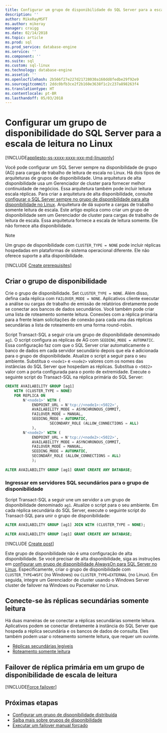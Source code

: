 ```yaml
---
title: Configurar um grupo de disponibilidade do SQL Server para a escala de leitura no Linux | Microsoft Docs
description: ''
author: MikeRayMSFT
ms.author: mikeray
manager: craigg
ms.date: 02/14/2018
ms.topic: article
ms.prod: sql
ms.prod_service: database-engine
ms.service: ''
ms.component: ''
ms.suite: sql
ms.custom: sql-linux
ms.technology: database-engine
ms.assetid: ''
ms.openlocfilehash: 2b566f27e227d21728030a160dd8fedbe29f92e9
ms.sourcegitcommit: 2ddc0bfb3ce2f2b160e3638f1c2c237a898263f4
ms.translationtype: HT
ms.contentlocale: pt-BR
ms.lasthandoff: 05/03/2018
---
```

# <a name="configure-a-sql-server-availability-group-for-read-scale-on-linux"></a>Configurar um grupo de disponibilidade do SQL Server para a escala de leitura no Linux

[!INCLUDE[appliesto-ss-xxxx-xxxx-xxx-md-linuxonly](../includes/appliesto-ss-xxxx-xxxx-xxx-md-linuxonly.md)]

Você pode configurar um SQL Server sempre na disponibilidade de grupo (AG) para cargas de trabalho de leitura de escala no Linux. Há dois tipos de arquiteturas de grupos de disponibilidade. Uma arquitetura de alta disponibilidade usa um Gerenciador de cluster para fornecer melhor continuidade de negócios. Essa arquitetura também pode incluir leitura escala réplicas. Para criar a arquitetura de alta disponibilidade, consulte [configurar o SQL Server sempre no grupo de disponibilidade para alta disponibilidade no Linux](sql-server-linux-availability-group-configure-ha.md). Arquitetura de dá suporte a cargas de trabalho somente leitura de escala. Este artigo explica como criar um grupo de disponibilidade sem um Gerenciador de cluster para cargas de trabalho de leitura de escala. Essa arquitetura fornece a escala de leitura somente. Ele não fornece alta disponibilidade.

>[!NOTE]
>Um grupo de disponibilidade com `CLUSTER_TYPE = NONE` pode incluir réplicas hospedadas em plataformas de sistema operacional diferente. Ele não oferece suporte a alta disponibilidade. 

[!INCLUDE [Create prerequisites](../includes/ss-linux-cluster-availability-group-create-prereq.md)]

## <a name="create-the-ag"></a>Criar o grupo de disponibilidade

Crie o grupo de disponibilidade. Set `CLUSTER_TYPE = NONE`. Além disso, defina cada réplica com `FAILOVER_MODE = NONE`. Aplicativos cliente executar a análise ou cargas de trabalho de emissão de relatórios diretamente pode se conectar aos bancos de dados secundários. Você também pode criar uma lista de roteamento somente leitura. Conexões com a réplica primária para a frente leiam solicitações de conexão para cada uma das réplicas secundárias a lista de roteamento em uma forma round-robin.

Script Transact-SQL a seguir cria um grupo de disponibilidade denominado `ag1`. O script configura as réplicas de AG com `SEEDING_MODE = AUTOMATIC`. Essa configuração faz com que o SQL Server criar automaticamente o banco de dados em cada servidor secundário depois que ela é adicionada para o grupo de disponibilidade. Atualize o script a seguir para o seu ambiente. Substitua o `<node1>` e `<node2>` valores com os nomes das instâncias do SQL Server que hospedam as réplicas. Substitua o `<5022>` valor com a porta configurada para o ponto de extremidade. Execute o seguinte script do Transact-SQL na réplica primária do SQL Server:

```SQL
CREATE AVAILABILITY GROUP [ag1]
    WITH (CLUSTER_TYPE = NONE)
    FOR REPLICA ON
        N'<node1>' WITH (
            ENDPOINT_URL = N'tcp://<node1>:<5022>',
            AVAILABILITY_MODE = ASYNCHRONOUS_COMMIT,
            FAILOVER_MODE = MANUAL,
            SEEDING_MODE = AUTOMATIC,
                    SECONDARY_ROLE (ALLOW_CONNECTIONS = ALL)
            ),
        N'<node2>' WITH ( 
            ENDPOINT_URL = N'tcp://<node2>:<5022>', 
            AVAILABILITY_MODE = ASYNCHRONOUS_COMMIT,
            FAILOVER_MODE = MANUAL,
            SEEDING_MODE = AUTOMATIC,
            SECONDARY_ROLE (ALLOW_CONNECTIONS = ALL)
            );
        
ALTER AVAILABILITY GROUP [ag1] GRANT CREATE ANY DATABASE;
```

### <a name="join-secondary-sql-servers-to-the-ag"></a>Ingressar em servidores SQL secundários para o grupo de disponibilidade

Script Transact-SQL a seguir une um servidor a um grupo de disponibilidade denominado `ag1`. Atualize o script para o seu ambiente. Em cada réplica secundária do SQL Server, execute o seguinte script do Transact-SQL para unir o grupo de disponibilidade:

```SQL
ALTER AVAILABILITY GROUP [ag1] JOIN WITH (CLUSTER_TYPE = NONE);
         
ALTER AVAILABILITY GROUP [ag1] GRANT CREATE ANY DATABASE;
```

[!INCLUDE [Create post](../includes/ss-linux-cluster-availability-group-create-post.md)]

Este grupo de disponibilidade não é uma configuração de alta disponibilidade. Se você precisar de alta disponibilidade, siga as instruções em [configurar um grupo de disponibilidade AlwaysOn para SQL Server no Linux](sql-server-linux-availability-group-configure-ha.md). Especificamente, criar o grupo de disponibilidade com `CLUSTER_TYPE=WSFC` (no Windows) ou `CLUSTER_TYPE=EXTERNAL` (no Linux). Em seguida, integre um Gerenciador de cluster usando o Windows Server cluster de failover na Windows ou Pacemaker no Linux.

## <a name="connect-to-read-only-secondary-replicas"></a>Conecte-se às réplicas secundárias somente leitura

Há duas maneiras de se conectar a réplicas secundárias somente leitura. Aplicativos podem se conectar diretamente à instância do SQL Server que hospeda a réplica secundária e os bancos de dados de consulta. Eles também podem usar o roteamento somente leitura, que requer um ouvinte.

* [Réplicas secundárias legíveis](../database-engine/availability-groups/windows/active-secondaries-readable-secondary-replicas-always-on-availability-groups.md)
* [Roteamento somente leitura](../database-engine/availability-groups/windows/listeners-client-connectivity-application-failover.md#ConnectToSecondary)

## <a name="fail-over-the-primary-replica-on-a-read-scale-availability-group"></a>Failover de réplica primária em um grupo de disponibilidade de escala de leitura

[!INCLUDE[Force failover](../includes/ss-force-failover-read-scale-out.md)]

## <a name="next-steps"></a>Próximas etapas

* [Configurar um grupo de disponibilidade distribuída](..\database-engine\availability-groups\windows\distributed-availability-groups-always-on-availability-groups.md)
* [Saiba mais sobre grupos de disponibilidade](..\database-engine\availability-groups\windows\overview-of-always-on-availability-groups-sql-server.md)
* [Executar um failover manual forçado](../database-engine/availability-groups/windows/perform-a-forced-manual-failover-of-an-availability-group-sql-server.md)

